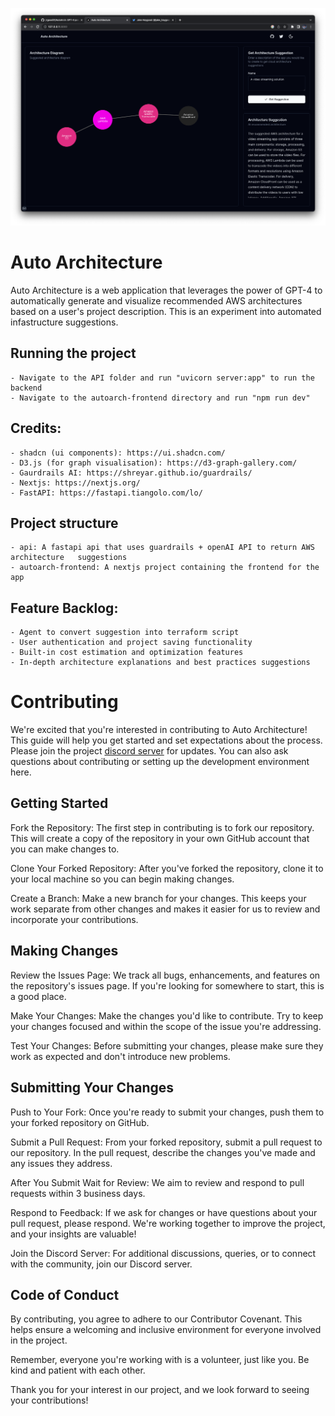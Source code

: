 ![alt text](https://github.com/jrgood01/AutoArch/blob/main/screenshot_final.png)

# Auto Architecture
Auto Architecture is a web application that leverages the power of GPT-4 to automatically generate and visualize recommended AWS architectures based on a user's project description. This is an experiment into automated infastructure suggestions.
## Running the project
    - Navigate to the API folder and run "uvicorn server:app" to run the backend
    - Navigate to the autoarch-frontend directory and run "npm run dev"
## Credits:
    - shadcn (ui components): https://ui.shadcn.com/
    - D3.js (for graph visualisation): https://d3-graph-gallery.com/
    - Gaurdrails AI: https://shreyar.github.io/guardrails/
    - Nextjs: https://nextjs.org/
    - FastAPI: https://fastapi.tiangolo.com/lo/
    
## Project structure
    - api: A fastapi api that uses guardrails + openAI API to return AWS architecture   suggestions
    - autoarch-frontend: A nextjs project containing the frontend for the app 

## Feature Backlog:
    - Agent to convert suggestion into terraform script
    - User authentication and project saving functionality
    - Built-in cost estimation and optimization features
    - In-depth architecture explanations and best practices suggestions

# Contributing

We're excited that you're interested in contributing to Auto Architecture! This guide will help you get started and set expectations about the process. Please join the project [discord server](https://discord.gg/4D3T3rHF) for updates. You can also ask questions about contributing or setting up the development environment here.

## Getting Started
Fork the Repository: The first step in contributing is to fork our repository. This will create a copy of the repository in your own GitHub account that you can make changes to.

Clone Your Forked Repository: After you've forked the repository, clone it to your local machine so you can begin making changes.

Create a Branch: Make a new branch for your changes. This keeps your work separate from other changes and makes it easier for us to review and incorporate your contributions.

## Making Changes
Review the Issues Page: We track all bugs, enhancements, and features on the repository's issues page. If you're looking for somewhere to start, this is a good place.

Make Your Changes: Make the changes you'd like to contribute. Try to keep your changes focused and within the scope of the issue you're addressing.

Test Your Changes: Before submitting your changes, please make sure they work as expected and don't introduce new problems.

## Submitting Your Changes
Push to Your Fork: Once you're ready to submit your changes, push them to your forked repository on GitHub.

Submit a Pull Request: From your forked repository, submit a pull request to our repository. In the pull request, describe the changes you've made and any issues they address.

After You Submit
Wait for Review: We aim to review and respond to pull requests within 3 business days.

Respond to Feedback: If we ask for changes or have questions about your pull request, please respond. We're working together to improve the project, and your insights are valuable!

Join the Discord Server: For additional discussions, queries, or to connect with the community, join our Discord server.

## Code of Conduct
By contributing, you agree to adhere to our Contributor Covenant. This helps ensure a welcoming and inclusive environment for everyone involved in the project.

Remember, everyone you're working with is a volunteer, just like you. Be kind and patient with each other.

Thank you for your interest in our project, and we look forward to seeing your contributions!
